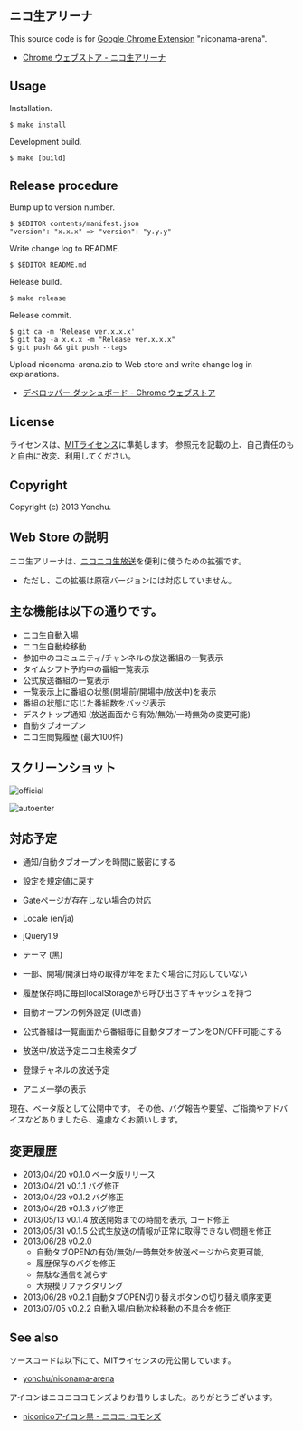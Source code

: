 ニコ生アリーナ
--------------------

This source code is for [Google Chrome Extension](http://code.google.com/chrome/extensions/index.html) "niconama-arena".

- [Chrome ウェブストア - ニコ生アリーナ](https://chrome.google.com/webstore/detail/%E3%83%8B%E3%82%B3%E7%94%9F%E3%82%A2%E3%83%AA%E3%83%BC%E3%83%8A/lkkpfmnibpgpmhbkjgldlmonaphmoobl)

## Usage

Installation.

```console
$ make install
```

Development build.

```console
$ make [build]
```

## Release procedure

Bump up to version number.

```console
$ $EDITOR contents/manifest.json
"version": "x.x.x" => "version": "y.y.y"
```

Write change log to README.

```console
$ $EDITOR README.md
```

Release build.

```console
$ make release
```

Release commit.

```
$ git ca -m 'Release ver.x.x.x'
$ git tag -a x.x.x -m "Release ver.x.x.x"
$ git push && git push --tags
```

Upload niconama-arena.zip to Web store and write change log in explanations.

- [デベロッパー ダッシュボード - Chrome ウェブストア](https://chrome.google.com/webstore/developer/dashboard)


## License

ライセンスは、[MITライセンス](http://www.opensource.org/licenses/mit-license.php)に準拠します。
参照元を記載の上、自己責任のもと自由に改変、利用してください。


## Copyright

Copyright (c) 2013 Yonchu.


Web Store の説明
--------------------

ニコ生アリーナは、[ニコニコ生放送](http://live.nicovideo.jp/)を便利に使うための拡張です。

* ただし、この拡張は原宿バージョンには対応していません。


## 主な機能は以下の通りです。

- ニコ生自動入場
- ニコ生自動枠移動
- 参加中のコミュニティ/チャンネルの放送番組の一覧表示
- タイムシフト予約中の番組一覧表示
- 公式放送番組の一覧表示
- 一覧表示上に番組の状態(開場前/開場中/放送中)を表示
- 番組の状態に応じた番組数をバッジ表示
- デスクトップ通知 (放送画面から有効/無効/一時無効の変更可能)
- 自動タブオープン
- ニコ生閲覧履歴 (最大100件)


## スクリーンショット

![official](https://raw.github.com/yonchu/niconama-arena/master/img/official.png)

![autoenter](https://raw.github.com/yonchu/niconama-arena/master/img/auto_enter.png)


## 対応予定

- 通知/自動タブオープンを時間に厳密にする
- 設定を規定値に戻す
- Gateページが存在しない場合の対応
- Locale (en/ja)
- jQuery1.9
- テーマ (黒)
- 一部、開場/開演日時の取得が年をまたぐ場合に対応していない
- 履歴保存時に毎回localStorageから呼び出さずキャッシュを持つ

- 自動オープンの例外設定 (UI改善)
- 公式番組は一覧画面から番組毎に自動タブオープンをON/OFF可能にする
- 放送中/放送予定ニコ生検索タブ
- 登録チャネルの放送予定
- アニメ一挙の表示

現在、ベータ版として公開中です。
その他、バグ報告や要望、ご指摘やアドバイスなどありましたら、遠慮なくお願いします。


## 変更履歴

- 2013/04/20 v0.1.0 ベータ版リリース
- 2013/04/21 v0.1.1 バグ修正
- 2013/04/23 v0.1.2 バグ修正
- 2013/04/26 v0.1.3 バグ修正
- 2013/05/13 v0.1.4 放送開始までの時間を表示, コード修正
- 2013/05/31 v0.1.5 公式生放送の情報が正常に取得できない問題を修正
- 2013/06/28 v0.2.0
    - 自動タブOPENの有効/無効/一時無効を放送ページから変更可能,
    - 履歴保存のバグを修正
    - 無駄な通信を減らす
    - 大規模リファクタリング
- 2013/06/28 v0.2.1 自動タブOPEN切り替えボタンの切り替え順序変更
- 2013/07/05 v0.2.2 自動入場/自動次枠移動の不具合を修正


## See also

ソースコードは以下にて、MITライセンスの元公開しています。

- [yonchu/niconama-arena](https://github.com/yonchu/niconama-arena)

アイコンはニコニココモンズよりお借りしました。ありがとうございます。

- [niconicoアイコン黒 - ニコニ･コモンズ](http://commons.nicovideo.jp/material/nc58317)
